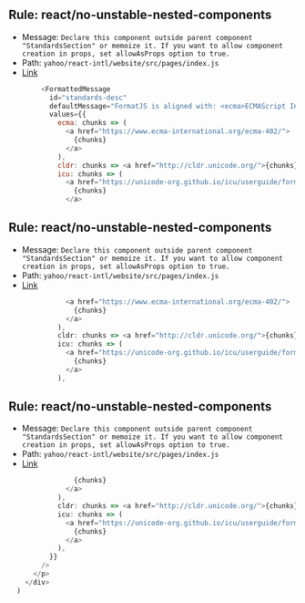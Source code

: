 ## Rule: react/no-unstable-nested-components
- Message: `Declare this component outside parent component "StandardsSection" or memoize it. If you want to allow component creation in props, set allowAsProps option to true.`
- Path: `yahoo/react-intl/website/src/pages/index.js`
- [Link](https://github.com/yahoo/react-intl/blob/HEAD/website/src/pages/index.js#L173-L177)
```js
        <FormattedMessage
          id="standards-desc"
          defaultMessage="FormatJS is aligned with: <ecma>ECMAScript Internationalization API (ECMA-402)</ecma>, <cldr>Unicode CLDR</cldr>, and <icu>ICU Message syntax</icu>. By building on these industry standards, FormatJS leverages APIs in modern browsers and works with the message syntax used by professional translators."
          values={{
            ecma: chunks => (
              <a href="https://www.ecma-international.org/ecma-402/">
                {chunks}
              </a>
            ),
            cldr: chunks => <a href="http://cldr.unicode.org/">{chunks}</a>,
            icu: chunks => (
              <a href="https://unicode-org.github.io/icu/userguide/format_parse/messages">
                {chunks}
              </a>
```

## Rule: react/no-unstable-nested-components
- Message: `Declare this component outside parent component "StandardsSection" or memoize it. If you want to allow component creation in props, set allowAsProps option to true.`
- Path: `yahoo/react-intl/website/src/pages/index.js`
- [Link](https://github.com/yahoo/react-intl/blob/HEAD/website/src/pages/index.js#L178-L178)
```js
              <a href="https://www.ecma-international.org/ecma-402/">
                {chunks}
              </a>
            ),
            cldr: chunks => <a href="http://cldr.unicode.org/">{chunks}</a>,
            icu: chunks => (
              <a href="https://unicode-org.github.io/icu/userguide/format_parse/messages">
                {chunks}
              </a>
            ),
```

## Rule: react/no-unstable-nested-components
- Message: `Declare this component outside parent component "StandardsSection" or memoize it. If you want to allow component creation in props, set allowAsProps option to true.`
- Path: `yahoo/react-intl/website/src/pages/index.js`
- [Link](https://github.com/yahoo/react-intl/blob/HEAD/website/src/pages/index.js#L179-L183)
```js
                {chunks}
              </a>
            ),
            cldr: chunks => <a href="http://cldr.unicode.org/">{chunks}</a>,
            icu: chunks => (
              <a href="https://unicode-org.github.io/icu/userguide/format_parse/messages">
                {chunks}
              </a>
            ),
          }}
        />
      </p>
    </div>
  )
```
